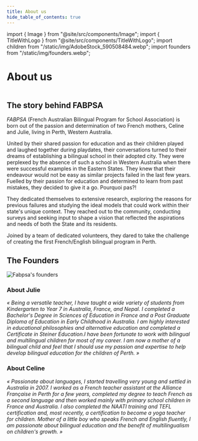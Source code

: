 ```yaml
---
title: About us
hide_table_of_contents: true
---
```


import { Image } from "@site/src/components/Image";
import { TitleWithLogo } from "@site/src/components/TitleWithLogo";
import children from "/static/img/AdobeStock_590508484.webp";
import founders from "/static/img/founders.webp";

<TitleWithLogo>

# About us

</TitleWithLogo>

<Image src={children} alt="" width={928} height={459} />

## The story behind FABPSA

<p><em>FABPSA</em> (French Australian Bilingual Program for School Association) is born out of the passion and determination of two French mothers, Celine and Julie, living in Perth, Western Australia.</p>

United by their shared passion for education and as their children played and laughed together during playdates, their conversations turned to their dreams of establishing a bilingual school in their adopted city. They were perplexed by the absence of such a school in Western Australia when there were successful examples in the Eastern States. They knew that their endeavour would not be easy as similar projects failed in the last few years. Fuelled by their passion for education and determined to learn from past mistakes, they decided to give it a go. Pourquoi pas?!

They dedicated themselves to extensive research, exploring the reasons for previous failures and studying the ideal models that could work within their state's unique context. They reached out to the community, conducting surveys and seeking input to shape a vision that reflected the aspirations and needs of both the State and its residents.

Joined by a team of dedicated volunteers, they dared to take the challenge of creating the first French/English bilingual program in Perth.

## The Founders

<Image src={founders} alt="Fabpsa's founders" width={603} height={494} />

<div className="aboutUsColumn">

<div>

<div className="textCenter">

### About Julie

</div>

<i>

« Being a versatile teacher, I have taught a wide variety of students from Kindergarten to Year 7 in Australia, France, and Nepal. I completed a Bachelor's Degree in Sciences of Education in France and a Post Graduate Diploma of Education in Early Childhood in Australia. I am highly interested in educational philosophies and alternative education and completed a Certificate in Steiner Education.I have been fortunate to work with bilingual and multilingual children for most of my career. I am now a mother of a bilingual child and feel that I should use my passion and expertise to help develop bilingual education for the children of Perth. »

</i>

</div>

<div>

<div className="textCenter">

### About Celine

</div>

<i>

« Passionate about languages, I started travelling very young and settled in Australia in 2007. I worked as a French teacher assistant at the Alliance Française in Perth for a few years, completed my degree to teach French as a second language and then worked mainly with primary school children in France and Australia. I also completed the NAATI training and TEFL certification and, most recently, a certification to become a yoga teacher for children. Mother of a little boy who speaks French and English fluently, I am passionate about bilingual education and the benefit of multilingualism on children's growth. »

</i>

</div>

</div>
